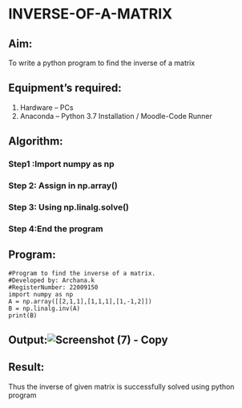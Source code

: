 # INVERSE-OF-A-MATRIX
## Aim:
To write a python program to find the inverse of a matrix
## Equipment’s required:
1. 	Hardware – PCs
2. 	Anaconda – Python 3.7 Installation / Moodle-Code Runner
## Algorithm:
### Step1 :Import numpy as np
### Step 2: Assign in np.array()
### Step 3: Using np.linalg.solve()
### Step 4:End the program

## Program:
```
#Program to find the inverse of a matrix.
#Developed by: Archana.k
#RegisterNumber: 22009150
import numpy as np
A = np.array([[2,1,1],[1,1,1],[1,-1,2]])
B = np.linalg.inv(A)
print(B)
```
## Output:![Screenshot (7) - Copy](https://user-images.githubusercontent.com/118708624/209432406-34c7dc1c-128e-462d-9fc6-d6a2e812e11b.png)



## Result:
Thus the inverse of given matrix is successfully solved using python program

